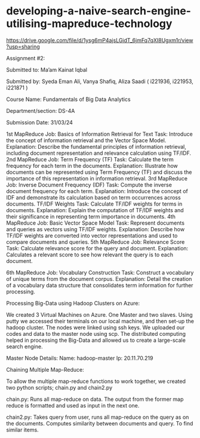 # developing-a-naive-search-engine-utilising-mapreduce-technology
https://drive.google.com/file/d/1ysg6mP4ajsLGidT_6jmFq7qXI8Ugxm1r/view?usp=sharing

 
Assignment #2:
 
 
Submitted to:   Ma’am Kainat Iqbal
 
Submitted by:  Syeda Eman Ali, Vanya Shafiq, Aliza Saadi
                                 ( i221936, i221953, i221871 )
 
Course Name:   Fundamentals of Big Data Analytics
 
Department/section: DS-4A
 
Submission Date: 31/03/24
 
 
 



1st MapReduce Job: Basics of Information Retrieval for Text
Task: Introduce the concept of information retrieval and the Vector Space Model.
Explanation: Describe the fundamental principles of information retrieval, including document representation and relevance calculation using TF/IDF.
2nd MapReduce Job: Term Frequency (TF)
Task: Calculate the term frequency for each term in the documents.
Explanation: Illustrate how documents can be represented using Term Frequency (TF) and discuss the importance of this representation in information retrieval.
3rd MapReduce Job: Inverse Document Frequency (IDF)
Task: Compute the inverse document frequency for each term.
Explanation: Introduce the concept of IDF and demonstrate its calculation based on term occurrences across documents.
TF/IDF Weights
Task: Calculate TF/IDF weights for terms in documents.
Explanation: Explain the computation of TF/IDF weights and their significance in representing term importance in documents.
   4th MapReduce Job: Basic Vector Space Model
Task: Represent documents and queries as vectors using TF/IDF weights.
Explanation: Describe how TF/IDF weights are converted into vector representations and used to compare documents and queries.
5th MapReduce Job: Relevance Score
Task: Calculate relevance score for the query and document.
Explanation: Calculates a relevant score to see how relevant the query is to each document.




6th MapReduce Job: Vocabulary Construction
Task: Construct a vocabulary of unique terms from the document corpus.
Explanation: Detail the creation of a vocabulary data structure that consolidates term information for further processing.




Processing Big-Data using Hadoop Clusters on Azure:

We created 3 Virtual Machines on Azure. One Master and two slaves. Using putty we accessed their terminals on our local machine, and then set-up the hadoop cluster. The nodes were linked using ssh keys. 
We uploaded our codes and data to the master node using scp. The distributed computing helped in processing the Big-Data and allowed us to create a large-scale search engine.

Master Node Details: 
Name: hadoop-master
Ip: 20.11.70.219

Chaining Multiple Map-Reduce:

To allow the multiple map-reduce functions to work together, we created two python scripts; chain.py and chain2.py

chain.py: Runs all map-reduce on data. The output from the former map reduce is formatted and used as input in the next one.

chain2.py: Takes query from user, runs all map-reduce on the query as on the documents. Computes similarity between documents and query. To find similar items.




